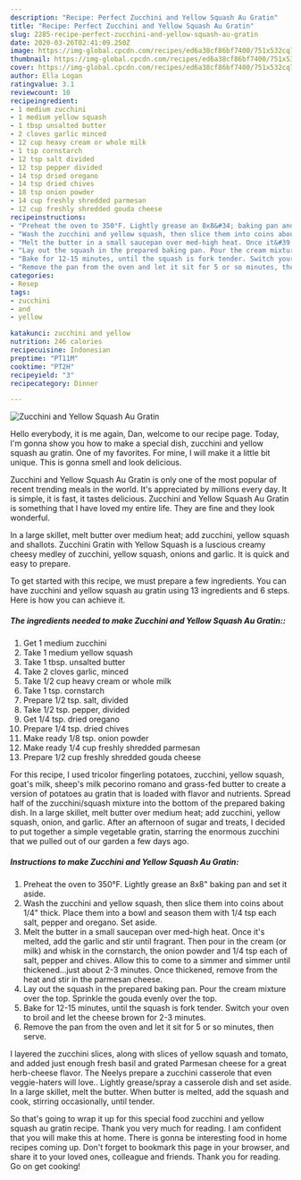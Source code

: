 ```yaml
---
description: "Recipe: Perfect Zucchini and Yellow Squash Au Gratin"
title: "Recipe: Perfect Zucchini and Yellow Squash Au Gratin"
slug: 2285-recipe-perfect-zucchini-and-yellow-squash-au-gratin
date: 2020-03-26T02:41:09.250Z
image: https://img-global.cpcdn.com/recipes/ed6a38cf86bf7400/751x532cq70/zucchini-and-yellow-squash-au-gratin-recipe-main-photo.jpg
thumbnail: https://img-global.cpcdn.com/recipes/ed6a38cf86bf7400/751x532cq70/zucchini-and-yellow-squash-au-gratin-recipe-main-photo.jpg
cover: https://img-global.cpcdn.com/recipes/ed6a38cf86bf7400/751x532cq70/zucchini-and-yellow-squash-au-gratin-recipe-main-photo.jpg
author: Ella Logan
ratingvalue: 3.1
reviewcount: 10
recipeingredient:
- 1 medium zucchini
- 1 medium yellow squash
- 1 tbsp unsalted butter
- 2 cloves garlic minced
- 12 cup heavy cream or whole milk
- 1 tsp cornstarch
- 12 tsp salt divided
- 12 tsp pepper divided
- 14 tsp dried oregano
- 14 tsp dried chives
- 18 tsp onion powder
- 14 cup freshly shredded parmesan
- 12 cup freshly shredded gouda cheese
recipeinstructions:
- "Preheat the oven to 350°F. Lightly grease an 8x8&#34; baking pan and set it aside."
- "Wash the zucchini and yellow squash, then slice them into coins about 1/4&#34; thick. Place them into a bowl and season them with 1/4 tsp each salt, pepper and oregano. Set aside."
- "Melt the butter in a small saucepan over med-high heat. Once it&#39;s melted, add the garlic and stir until fragrant. Then pour in the cream (or milk) and whisk in the cornstarch, the onion powder and 1/4 tsp each of salt, pepper and chives. Allow this to come to a simmer and simmer until thickened...just about 2-3 minutes. Once thickened, remove from the heat and stir in the parmesan cheese."
- "Lay out the squash in the prepared baking pan. Pour the cream mixture over the top. Sprinkle the gouda evenly over the top."
- "Bake for 12-15 minutes, until the squash is fork tender. Switch your oven to broil and let the cheese brown for 2-3 minutes."
- "Remove the pan from the oven and let it sit for 5 or so minutes, then serve."
categories:
- Resep
tags:
- zucchini
- and
- yellow

katakunci: zucchini and yellow
nutrition: 246 calories
recipecuisine: Indonesian
preptime: "PT11M"
cooktime: "PT2H"
recipeyield: "3"
recipecategory: Dinner

---
```



![Zucchini and Yellow Squash Au Gratin](https://img-global.cpcdn.com/recipes/ed6a38cf86bf7400/751x532cq70/zucchini-and-yellow-squash-au-gratin-recipe-main-photo.jpg)

Hello everybody, it is me again, Dan, welcome to our recipe page. Today, I'm gonna show you how to make a special dish, zucchini and yellow squash au gratin. One of my favorites. For mine, I will make it a little bit unique. This is gonna smell and look delicious.

Zucchini and Yellow Squash Au Gratin is only one of the most popular of recent trending meals in the world. It's appreciated by millions every day. It is simple, it is fast, it tastes delicious. Zucchini and Yellow Squash Au Gratin is something that I have loved my entire life. They are fine and they look wonderful.

In a large skillet, melt butter over medium heat; add zucchini, yellow squash and shallots. Zucchini Gratin with Yellow Squash is a luscious creamy cheesy medley of zucchini, yellow squash, onions and garlic. It is quick and easy to prepare.


To get started with this recipe, we must prepare a few ingredients. You can have zucchini and yellow squash au gratin using 13 ingredients and 6 steps. Here is how you can achieve it.

##### The ingredients needed to make Zucchini and Yellow Squash Au Gratin::

1. Get 1 medium zucchini
1. Take 1 medium yellow squash
1. Take 1 tbsp. unsalted butter
1. Take 2 cloves garlic, minced
1. Take 1/2 cup heavy cream or whole milk
1. Take 1 tsp. cornstarch
1. Prepare 1/2 tsp. salt, divided
1. Take 1/2 tsp. pepper, divided
1. Get 1/4 tsp. dried oregano
1. Prepare 1/4 tsp. dried chives
1. Make ready 1/8 tsp. onion powder
1. Make ready 1/4 cup freshly shredded parmesan
1. Prepare 1/2 cup freshly shredded gouda cheese


For this recipe, I used tricolor fingerling potatoes, zucchini, yellow squash, goat&#39;s milk, sheep&#39;s milk pecorino romano and grass-fed butter to create a version of potatoes au gratin that is loaded with flavor and nutrients. Spread half of the zucchini/squash mixture into the bottom of the prepared baking dish. In a large skillet, melt butter over medium heat; add zucchini, yellow squash, onion, and garlic. After an afternoon of sugar and treats, I decided to put together a simple vegetable gratin, starring the enormous zucchini that we pulled out of our garden a few days ago. 

##### Instructions to make Zucchini and Yellow Squash Au Gratin:

1. Preheat the oven to 350°F. Lightly grease an 8x8&#34; baking pan and set it aside.
1. Wash the zucchini and yellow squash, then slice them into coins about 1/4&#34; thick. Place them into a bowl and season them with 1/4 tsp each salt, pepper and oregano. Set aside.
1. Melt the butter in a small saucepan over med-high heat. Once it&#39;s melted, add the garlic and stir until fragrant. Then pour in the cream (or milk) and whisk in the cornstarch, the onion powder and 1/4 tsp each of salt, pepper and chives. Allow this to come to a simmer and simmer until thickened...just about 2-3 minutes. Once thickened, remove from the heat and stir in the parmesan cheese.
1. Lay out the squash in the prepared baking pan. Pour the cream mixture over the top. Sprinkle the gouda evenly over the top.
1. Bake for 12-15 minutes, until the squash is fork tender. Switch your oven to broil and let the cheese brown for 2-3 minutes.
1. Remove the pan from the oven and let it sit for 5 or so minutes, then serve.


I layered the zucchini slices, along with slices of yellow squash and tomato, and added just enough fresh basil and grated Parmesan cheese for a great herb-cheese flavor. The Neelys prepare a zucchini casserole that even veggie-haters will love.. Lightly grease/spray a casserole dish and set aside. In a large skillet, melt the butter. When butter is melted, add the squash and cook, stirring occasionally, until tender. 

So that's going to wrap it up for this special food zucchini and yellow squash au gratin recipe. Thank you very much for reading. I am confident that you will make this at home. There is gonna be interesting food in home recipes coming up. Don't forget to bookmark this page in your browser, and share it to your loved ones, colleague and friends. Thank you for reading. Go on get cooking!
